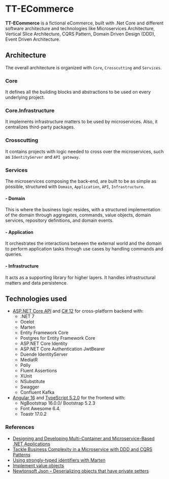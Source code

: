 
# TT-ECommerce

**TT-ECommerce** is a fictional eCommerce, built with .Net Core and different software architecture and technologies like Microservices Architecture, Vertical Slice Architecture, CQRS Pattern, Domain Driven Design (DDD), Event Driven Architecture.

## Architecture
The overall architecture is organized with `Core`, `Crosscutting` and `Services`.

### Core
It defines all the building blocks and abstractions to be used on every underlying project.

### Core.Infrastructure
It implements infrastructure matters to be used by microservices. Also, it centralizes third-party packages.

### Crosscutting
It contains projects with logic needed to cross over the microservices, such as `IdentityServer` and `API gateway`.

### Services
The microservices composing the back-end, are built to be as simple as possible, structured with `Domain`, `Application`, `API`, `Infrastructure`.

#### - Domain

This is where the business logic resides, with a structured implementation of the domain through aggregates, commands, value objects, domain services, repository definitions, and domain events.

#### - Application

It orchestrates the interactions between the external world and the domain to perform application tasks through use cases by handling commands and queries. 

#### - Infrastructure

It acts as a supporting library for higher layers. It handles infrastructural matters and data persistence.

## Technologies used
<ul>
  <li>
    <a href='https://get.asp.net' target="_blank">ASP.NET Core API</a> and <a href='https://learn.microsoft.com/en-us/dotnet/csharp/whats-new/csharp-12' target="_blank">C# 12</a>
    for cross-platform backend with:
    <ul>
      <li>.NET 7</li>
      <li>Ocelot</li>
      <li>Marten</li>
      <li>Entity Framework Core </li>
      <li>Postgres for Entity Framework Core</li>
      <li>ASP.NET Core Identity</li>
      <li>ASP.NET Core Authentication JwtBearer</li>
      <li>Duende IdentityServer</li>
      <li>MediatR</li>
      <li>Polly</li>
      <li>Fluent Assertions</li>
      <li>XUnit</li>
      <li>NSubstitute</li>
      <li>Swagger</li>
      <li>Confluent Kafka</li>
    </ul>
  </li>
  <li>
    <a href='https://angular.io/' target="_blank">Angular 16</a> and <a href='http://www.typescriptlang.org/' 
target="_blank">TypeScript 5.2.0</a> for the frontend with:
    <ul>
      <li>NgBootstrap 16.0.0/ Bootstrap 5.2.3</li>
      <li>Font Awesome 6.4.</li>
      <li>Toastr 17.0.2</li>
    </ul>
  </li>
</ul>

### References
- <a href="https://learn.microsoft.com/en-us/dotnet/architecture/microservices/multi-container-microservice-net-applications" target="_blank">Designing and Developing
  Multi-Container and Microservice-Based .NET Applications</a>
- <a href="https://learn.microsoft.com/en-us/dotnet/architecture/microservices/microservice-ddd-cqrs-patterns" target="_blank">Tackle Business Complexity in a Microservice with DDD and CQRS Patterns</a>
- <a href="https://event-driven.io/en/using_strongly_typed_ids_with_marten" target="_blank">Using strongly-typed identifiers with Marten</a>
- <a href="https://learn.microsoft.com/en-us/dotnet/architecture/microservices/microservice-ddd-cqrs-patterns/implement-value-objects" target="_blank">Implement value objects</a>
- <a href="https://talkdotnet.wordpress.com/2019/03/15/newtonsoft-json-deserializing-objects-that-have-private-setters" target="_blank">Newtonsoft Json – Deserializing objects that have private setters</a>
